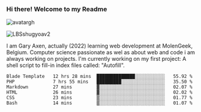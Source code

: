 ### Hi there! Welcome to my Readme 
![avatargh](https://user-images.githubusercontent.com/22075644/164934471-9e8af8ff-56fa-42c4-8061-5c7410433886.png)

![LBSshugyoav2](https://user-images.githubusercontent.com/22075644/164934218-25b846e8-bf56-4a0e-bd88-ab444310d7a8.png)



I am Gary Axen, actually (2022) learning web development at MolenGeek, Belgium.
Computer science passionate as wel as about web and code i am always working on projects.
I'm currently working on my first project: A shell script to fill-in index files called: "Autofill". 
<!--START_SECTION:waka-->

```text
Blade Template   12 hrs 28 mins  ██████████████░░░░░░░░░░░   55.92 %
PHP              7 hrs 55 mins   █████████░░░░░░░░░░░░░░░░   35.50 %
Markdown         27 mins         ▓░░░░░░░░░░░░░░░░░░░░░░░░   02.07 %
HTML             26 mins         ▓░░░░░░░░░░░░░░░░░░░░░░░░   02.02 %
CSS              23 mins         ▒░░░░░░░░░░░░░░░░░░░░░░░░   01.77 %
Bash             14 mins         ▒░░░░░░░░░░░░░░░░░░░░░░░░   01.07 %
```

<!--END_SECTION:waka-->

<!--
**LeBigSky/LebigSky** is a ✨ _special_ ✨ repository because its `README.md` (this file) appears on your GitHub profile.


as to get you started:

- 🔭 I’m currently working on ...
- 🌱 I’m currently learning ...
- 👯 I’m looking to collaborate on ...
- 🤔 I’m looking for help with ...
- 💬 Ask me about ...
- 📫 How to reach me: ...
- 😄 Pronouns: ...
- ⚡ Fun fact: ...
-->
